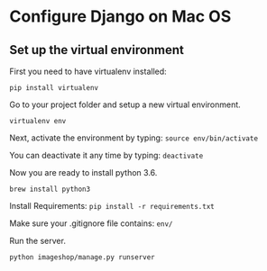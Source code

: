 <h1>Configure Django on Mac OS</h1>

<h2>Set up the virtual environment</h2>
First you need to have virtualenv installed: 

`pip install virtualenv`

Go to your project folder and setup a new virtual environment.

`virtualenv env`

Next, activate the environment by typing: `source env/bin/activate`

You can deactivate it any time by typing: `deactivate`

Now you are ready to install python 3.6.

`brew install python3`

Install Requirements: `pip install -r requirements.txt`

Make sure your .gitignore file contains: `env/`

Run the server.

`python imageshop/manage.py runserver`
